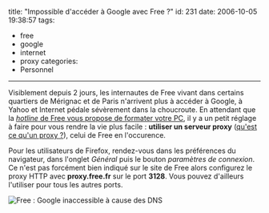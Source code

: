 title: "Impossible d'accéder à Google avec Free ?"
id: 231
date: 2006-10-05 19:38:57
tags: 
- free
- google
- internet
- proxy
categories: 
- Personnel
---

Visiblement depuis 2 jours, les internautes de Free vivant dans certains quartiers de Mérignac et de Paris n'arrivent plus à accéder à Google, à Yahoo et Internet pédale sévèrement dans la choucroute. En attendant que la [_hotline_ de Free vous propose de formater votre PC](http://www.freenews.fr/forum/viewtopic.php?id=19544), il y a un petit réglage à faire pour vous rendre la vie plus facile : **utiliser un serveur proxy** ([qu'est ce qu'un proxy ?](http://fr.wikipedia.org/wiki/Proxy)), celui de Free en l'occurence.

Pour les utilisateurs de Firefox, rendez-vous dans les préférences du navigateur, dans l'onglet _Général_ puis le bouton _paramètres de connexion_. Ce n'est pas forcément bien indiqué sur le site de Free alors configurez le proxy HTTP avec **proxy.free.fr** sur le port **3128**. Vous pouvez d'ailleurs l'utiliser pour tous les autres ports.

![Free : Google inaccessible à cause des DNS](https://oncletom.io/images/2006/10/free-dns-google.png)
